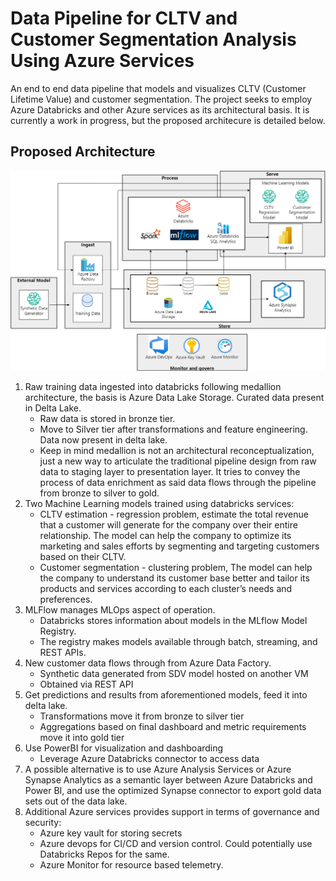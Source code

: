 # Data Pipeline for CLTV and Customer Segmentation Analysis Using Azure Services
An end to end data pipeline that models and visualizes CLTV (Customer Lifetime Value) and customer segmentation. The project seeks to employ Azure Databricks and other Azure services as its architectural basis. It is currently a work in progress, but the proposed architecure is detailed below.

## Proposed Architecture

![Architecture Preview](https://github.com/raashidsalih/azure-dbx-cltv/blob/main/assets/Architecture.png)

1. Raw training data ingested into databricks following medallion architecture, the basis is Azure Data Lake Storage. Curated data present in Delta Lake.
    - Raw data is stored in bronze tier.
    - Move to Silver tier after transformations and feature engineering. Data now present in delta lake.
    - Keep in mind medallion is not an architectural reconceptualization, just a new way to articulate the traditional pipeline design from raw data to staging layer to presentation layer. It tries to convey the process of data enrichment as said data flows through the pipeline from bronze to silver to gold.
2. Two Machine Learning models trained using databricks services:
    - CLTV estimation - regression problem, estimate the total revenue that a customer will generate for the company over their entire relationship. The model can help the company to optimize its marketing and sales efforts by segmenting and targeting customers based on their CLTV.
    - Customer segmentation - clustering problem, The model can help the company to understand its customer base better and tailor its products and services according to each cluster’s needs and preferences.
3. MLFlow manages MLOps aspect of operation. 
    - Databricks stores information about models in the MLflow Model Registry.
    - The registry makes models available through batch, streaming, and REST APIs.
4. New customer data flows through from Azure Data Factory.
    - Synthetic data generated from SDV model hosted on another VM
    - Obtained via REST API
5. Get predictions and results from aforementioned models, feed it into delta lake.
    - Transformations move it from bronze to silver tier
    - Aggregations based on final dashboard and metric requirements move it into gold tier
6. Use PowerBI for visualization and dashboarding
    - Leverage Azure Databricks connector to access data
7. A possible alternative is to use Azure Analysis Services or Azure Synapse Analytics as a semantic layer between Azure Databricks and Power BI, and use the optimized Synapse connector to export gold data sets out of the data lake.
8. Additional Azure services provides support in terms of governance and security:
    - Azure key vault for storing secrets
    - Azure devops for CI/CD and version control. Could potentially use Databricks Repos for the same.
    - Azure Monitor for resource based telemetry.
